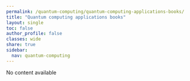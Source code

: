 ```yaml
---
permalink: /quantum-computing/quantum-computing-applications-books/
title: "Quantum computing applications books"
layout: single
toc: false
author_profile: false
classes: wide
share: true
sidebar:
  nav: quantum-computing
---
```


No content available